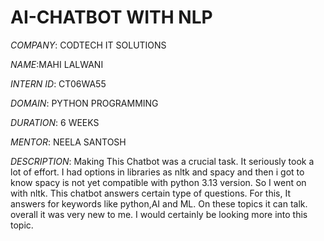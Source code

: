 # AI-CHATBOT WITH NLP

*COMPANY*: CODTECH IT SOLUTIONS

*NAME*:MAHI LALWANI

*INTERN ID*: CT06WA55

*DOMAIN*: PYTHON PROGRAMMING

*DURATION*: 6 WEEKS

*MENTOR*: NEELA SANTOSH

*DESCRIPTION*:
Making This Chatbot was a crucial task. It seriously took a lot of effort. I had options in libraries as nltk and spacy and then i got to know spacy is not yet compatible with python 3.13 version.
So I went on with nltk. This chatbot answers certain type of questions. For this, It answers for keywords like python,AI and ML.
On these topics it can talk.
overall it was very new to me.
I would certainly be looking more into this topic.

